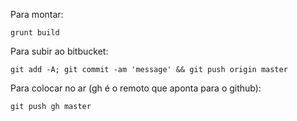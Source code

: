 Para montar:

`grunt build`

Para subir ao bitbucket:

`git add -A; git commit -am 'message' && git push origin master`

Para colocar no ar (gh é o remoto que aponta para o github):

`git push gh master`
